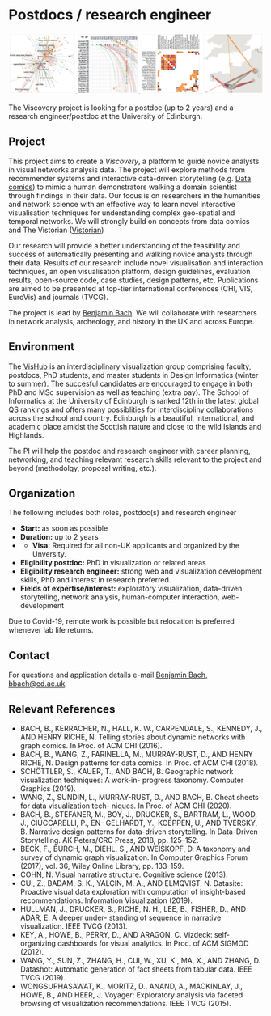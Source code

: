# Postdocs / research engineer

![](figures/vistorian.png)

The Viscovery project is looking for a postdoc (up to 2 years) and a research engineer/postdoc at the University of Edinburgh. 

## Project

This project aims to create a *Viscovery*, a platform to guide novice analysts in visual networks analysis data. The project will explore methods from recommender systems and interactive data-driven storytelling (e.g. [Data comics](datacomics.net)) to mimic a human demonstrators walking a domain scientist through findings in their data. Our focus is on researchers in the humanities and network science with an effective way to learn novel interactive visualisation techniques for understanding complex geo-spatial and temporal networks. We will strongly build on concepts from data comics and The Vistorian ([Vistorian](datacomics.net))

Our research will provide a better understanding of the feasibility and success of automatically presenting and walking novice analysts through their data. Results of our research include novel visualisation and interaction techniques, an open visualisation platform, design guidelines, evaluation results, open-source
code, case studies, design patterns, etc. Publications are aimed to be presented at top-tier international
conferences (CHI, VIS, EuroVis) and journals (TVCG).

The project is lead by [Benjamin Bach](http://benjbach.me). We will collaborate with researchers in network analysis, archeology, and history in the UK and across Europe.

## Environment

The [VisHub](visualinteractivedata.github.io) is an interdisciplinary visualization group comprising faculty, postdocs, PhD students, and master students in Design Informatics (winter to summer). The succesful candidates are encouraged to engage in both PhD and MSc supervision as well as teaching (extra pay). The School of Informatics at the University of Edinburgh is ranked 12th in the latest global QS rankings and offers many possiblities for interdiscipliny collaborations across the school and country. Edinburgh is a beautiful, international, and academic place amidst the Scottish nature and close to the wild Islands and Highlands. 

The PI will help the postdoc and research engineer with career planning, networking, and teaching relevant research skills relevant to the project and beyond (methodolgy, proposal writing, etc.).

## Organization

The following includes both roles, postdoc(s) and research engineer

* **Start:** as soon as possible
* **Duration:** up to 2 years
* * **Visa:** Required for all non-UK applicants and organized by the Unversity.
* **Eligibility postdoc:** PhD in visualization or related areas 
* **Eligibility research engineer:** strong web and visualization development skills, PhD and interest in research preferred. 
* **Fields of expertise/interest:** exploratory visualization, data-driven storytelling, network analysis, human-computer interaction, web-development

Due to Covid-19, remote work is possible but relocation is preferred whenever lab life returns.

## Contact

For questions and application details e-mail [Benjamin Bach, bbach@ed.ac.uk](mailto:bbach@ed.ac.uk).

## Relevant References

* BACH, B., KERRACHER, N., HALL, K. W., CARPENDALE, S., KENNEDY, J., AND HENRY RICHE, N. Telling stories about dynamic networks with graph comics. In Proc. of ACM CHI (2016).
* BACH, B., WANG, Z., FARINELLA, M., MURRAY-RUST, D., AND HENRY RICHE, N. Design patterns for data comics. In Proc. of ACM CHI (2018).
* SCHÖTTLER, S., KAUER, T., AND BACH, B. Geographic network visualization techniques: A work-in- progress taxonomy. Computer Graphics (2019).
* WANG, Z., SUNDIN, L., MURRAY-RUST, D., AND BACH, B. Cheat sheets for data visualization tech- niques. In Proc. of ACM CHI (2020).
* BACH, B., STEFANER, M., BOY, J., DRUCKER, S., BARTRAM, L., WOOD, J., CIUCCARELLI, P., EN- GELHARDT, Y., KOEPPEN, U., AND TVERSKY, B. Narrative design patterns for data-driven storytelling. In Data-Driven Storytelling. AK Peters/CRC Press, 2018, pp. 125–152.
* BECK, F., BURCH, M., DIEHL, S., AND WEISKOPF, D. A taxonomy and survey of dynamic graph visualization. In Computer Graphics Forum (2017), vol. 36, Wiley Online Library, pp. 133–159.
* COHN, N. Visual narrative structure. Cognitive science (2013).
* CUI, Z., BADAM, S. K., YALÇIN, M. A., AND ELMQVIST, N. Datasite: Proactive visual data exploration
with computation of insight-based recommendations. Information Visualization (2019).
* HULLMAN, J., DRUCKER, S., RICHE, N. H., LEE, B., FISHER, D., AND ADAR, E. A deeper under-
standing of sequence in narrative visualization. IEEE TVCG (2013).
* KEY, A., HOWE, B., PERRY, D., AND ARAGON, C. Vizdeck: self-organizing dashboards for visual
analytics. In Proc. of ACM SIGMOD (2012).
* WANG, Y., SUN, Z., ZHANG, H., CUI, W., XU, K., MA, X., AND ZHANG, D. Datashot: Automatic
generation of fact sheets from tabular data. IEEE TVCG (2019).
* WONGSUPHASAWAT, K., MORITZ, D., ANAND, A., MACKINLAY, J., HOWE, B., AND HEER, J. Voyager:
Exploratory analysis via faceted browsing of visualization recommendations. IEEE TVCG (2015).
